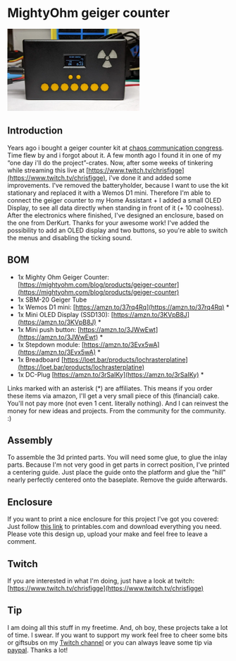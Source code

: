 # MightyOhm geiger counter

<img src="https://github.com/flazer/mightyohm-geigercounter/blob/main/images/geigercounter.webp?raw=true" width="60%" alt="Geiger Counter Enclosure" style="width:300px;"/>


## Introduction
Years ago i bought a geiger counter kit at [chaos communication congress](https://events.ccc.de/).
Time flew by and i forgot about it. A few month ago I found it in one of my “one day i'll do the project”-crates.
Now, after some weeks of tinkering while streaming this live at [https://www.twitch.tv/chrisfigge](https://www.twitch.tv/chrisfigge), i've done it and added some improvements.
I've removed the batteryholder, because I want to use the kit stationary and replaced it with a Wemos D1 mini.
Therefore I'm able to connect the geiger counter to my Home Assistant + I added a small OLED Display, to see all data directly when standing in front of it (+ 10 coolness).
After the electronics where finished, I've designed an enclosure, based on the one from DerKurt.
Thanks for your awesome work!
I've added the possibility to add an OLED display and two buttons, so you're able to switch the menus and disabling the ticking sound.


## BOM
- 1x Mighty Ohm Geiger Counter: [https://mightyohm.com/blog/products/geiger-counter](https://mightyohm.com/blog/products/geiger-counter)
- 1x SBM-20 Geiger Tube
- 1x Wemos D1 mini: [https://amzn.to/37rq4Rq](https://amzn.to/37rq4Rq) *
- 1x Mini OLED Display (SSD130): [https://amzn.to/3KVpB8J](https://amzn.to/3KVpB8J) *
- 1x Mini push button: [https://amzn.to/3JWwEwt](https://amzn.to/3JWwEwt) *
- 1x Stepdown module: [https://amzn.to/3Evx5wA](https://amzn.to/3Evx5wA) *
- 1x Breadboard [https://loet.bar/products/lochrasterplatine](https://loet.bar/products/lochrasterplatine)
- 1x DC-Plug [https://amzn.to/3rSaIKy](https://amzn.to/3rSaIKy) *

Links marked with an asterisk (*) are affiliates. This means if you order these items via amazon, I'll get a very small piece of this (financial) cake. You'll not pay more (not even 1 cent. literally nothing). And I can reinvest the money for new ideas and projects. From the community for the community. :)


## Assembly
To assemble the 3d printed parts. You will need some glue, to glue the inlay parts.
Because I'm not very good in get parts in correct position, I've printed a centering guide.
Just place the guide onto the platform and glue the "hill" nearly perfectly centered onto the baseplate. Remove the guide afterwards.

## Enclosure
If you want to print a nice enclosure for this project I've got you covered: 
Just follow [this link](https://www.printables.com/model/174192-mightyohm-geiger-counter-case) to printables.com and download everything you need. 
Please vote this design up, upload your make and feel free to leave a comment.


## Twitch
If you are interested in what I'm doing, just have a look at twitch:
[https://www.twitch.tv/chrisfigge](https://www.twitch.tv/chrisfigge)


## Tip
I am doing all this stuff in my freetime. And, oh boy, these projects take a lot of time. I swear.
If you want to support my work feel free to cheer some bits or giftsubs on my [Twitch channel](https://www.twitch.tv/chrisfigge) or you can always leave some tip via [paypal](https://paypal.me/flazer). Thanks a lot!
